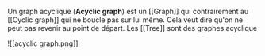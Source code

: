 Un graph acyclique (**Acyclic graph**) est un [[Graph]] qui contrairement au [[Cyclic graph]] qui ne boucle pas sur lui même. Cela veut dire qu'on ne peut pas revenir au point de départ. Les [[Tree]] sont des graphes acyclique

![[acyclic graph.png]]
